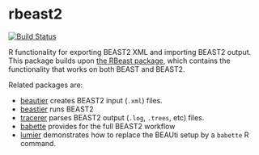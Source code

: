 # rbeast2

[![Build Status](https://travis-ci.org/BEAST2-Dev/rbeast2.svg?branch=master)](https://travis-ci.org/BEAST2-Dev/rbeast2)

R functionality for exporting BEAST2 XML and importing BEAST2 output.
This package builds upon [the RBeast package](https://github.com/beast-dev/RBeast), which contains the functionality that works on both BEAST and BEAST2.

Related packages are:

 * [beautier](https://github.com/richelbilderbeek/beautier) creates BEAST2 input (`.xml`) files.
 * [beastier](https://github.com/richelbilderbeek/beastier) runs BEAST2
 * [tracerer](https://github.com/richelbilderbeek/tracerer) parses BEAST2 output (`.log`, `.trees`, etc) files.
 * [babette](https://github.com/richelbilderbeek/babette) provides for the full BEAST2 workflow
 * [lumier](https://github.com/richelbilderbeek/lumier) demonstrates how to replace the BEAUti setup by a `babette` R command.
